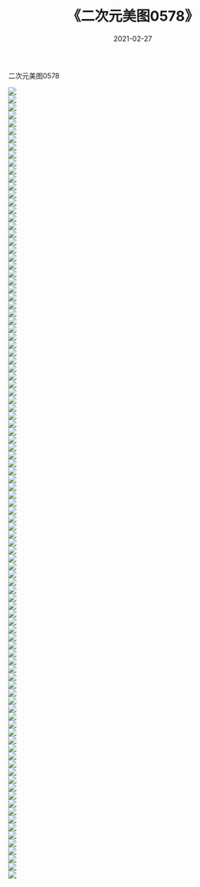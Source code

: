 ﻿---
layout: post
title:  《二次元美图0578》
date:   2021-02-27
img: http://imgx.orgx.ga/二次元/2021/二次元美图0578/000.jpg
categories: [美女, 清纯, 唯美]
---

二次元美图0578

 ![](http://imgx.orgx.ga/二次元/2021/二次元美图0578/001.png) <br>![](http://imgx.orgx.ga/二次元/2021/二次元美图0578/002.png) <br>![](http://imgx.orgx.ga/二次元/2021/二次元美图0578/003.png) <br>![](http://imgx.orgx.ga/二次元/2021/二次元美图0578/004.png) <br>![](http://imgx.orgx.ga/二次元/2021/二次元美图0578/005.png) <br>![](http://imgx.orgx.ga/二次元/2021/二次元美图0578/006.png) <br>![](http://imgx.orgx.ga/二次元/2021/二次元美图0578/007.png) <br>![](http://imgx.orgx.ga/二次元/2021/二次元美图0578/008.png) <br>![](http://imgx.orgx.ga/二次元/2021/二次元美图0578/009.png) <br>![](http://imgx.orgx.ga/二次元/2021/二次元美图0578/010.png) <br>![](http://imgx.orgx.ga/二次元/2021/二次元美图0578/011.png) <br>![](http://imgx.orgx.ga/二次元/2021/二次元美图0578/012.png) <br>![](http://imgx.orgx.ga/二次元/2021/二次元美图0578/013.png) <br>![](http://imgx.orgx.ga/二次元/2021/二次元美图0578/014.png) <br>![](http://imgx.orgx.ga/二次元/2021/二次元美图0578/015.png) <br>![](http://imgx.orgx.ga/二次元/2021/二次元美图0578/016.png) <br>![](http://imgx.orgx.ga/二次元/2021/二次元美图0578/017.png) <br>![](http://imgx.orgx.ga/二次元/2021/二次元美图0578/018.png) <br>![](http://imgx.orgx.ga/二次元/2021/二次元美图0578/019.png) <br>![](http://imgx.orgx.ga/二次元/2021/二次元美图0578/020.png) <br>![](http://imgx.orgx.ga/二次元/2021/二次元美图0578/021.png) <br>![](http://imgx.orgx.ga/二次元/2021/二次元美图0578/022.png) <br>![](http://imgx.orgx.ga/二次元/2021/二次元美图0578/023.png) <br>![](http://imgx.orgx.ga/二次元/2021/二次元美图0578/024.png) <br>![](http://imgx.orgx.ga/二次元/2021/二次元美图0578/025.png) <br>![](http://imgx.orgx.ga/二次元/2021/二次元美图0578/026.png) <br>![](http://imgx.orgx.ga/二次元/2021/二次元美图0578/027.png) <br>![](http://imgx.orgx.ga/二次元/2021/二次元美图0578/028.png) <br>![](http://imgx.orgx.ga/二次元/2021/二次元美图0578/029.png) <br>![](http://imgx.orgx.ga/二次元/2021/二次元美图0578/030.png) <br>![](http://imgx.orgx.ga/二次元/2021/二次元美图0578/031.png) <br>![](http://imgx.orgx.ga/二次元/2021/二次元美图0578/032.png) <br>![](http://imgx.orgx.ga/二次元/2021/二次元美图0578/033.png) <br>![](http://imgx.orgx.ga/二次元/2021/二次元美图0578/034.png) <br>![](http://imgx.orgx.ga/二次元/2021/二次元美图0578/035.png) <br>![](http://imgx.orgx.ga/二次元/2021/二次元美图0578/036.png) <br>![](http://imgx.orgx.ga/二次元/2021/二次元美图0578/037.png) <br>![](http://imgx.orgx.ga/二次元/2021/二次元美图0578/038.png) <br>![](http://imgx.orgx.ga/二次元/2021/二次元美图0578/039.png) <br>![](http://imgx.orgx.ga/二次元/2021/二次元美图0578/040.png) <br>![](http://imgx.orgx.ga/二次元/2021/二次元美图0578/041.png) <br>![](http://imgx.orgx.ga/二次元/2021/二次元美图0578/042.png) <br>![](http://imgx.orgx.ga/二次元/2021/二次元美图0578/043.png) <br>![](http://imgx.orgx.ga/二次元/2021/二次元美图0578/044.png) <br>![](http://imgx.orgx.ga/二次元/2021/二次元美图0578/045.png) <br>![](http://imgx.orgx.ga/二次元/2021/二次元美图0578/046.png) <br>![](http://imgx.orgx.ga/二次元/2021/二次元美图0578/047.png) <br>![](http://imgx.orgx.ga/二次元/2021/二次元美图0578/048.png) <br>![](http://imgx.orgx.ga/二次元/2021/二次元美图0578/049.png) <br>![](http://imgx.orgx.ga/二次元/2021/二次元美图0578/050.png) <br>![](http://imgx.orgx.ga/二次元/2021/二次元美图0578/051.png) <br>![](http://imgx.orgx.ga/二次元/2021/二次元美图0578/052.png) <br>![](http://imgx.orgx.ga/二次元/2021/二次元美图0578/053.png) <br>![](http://imgx.orgx.ga/二次元/2021/二次元美图0578/054.png) <br>![](http://imgx.orgx.ga/二次元/2021/二次元美图0578/055.png) <br>![](http://imgx.orgx.ga/二次元/2021/二次元美图0578/056.png) <br>![](http://imgx.orgx.ga/二次元/2021/二次元美图0578/057.png) <br>![](http://imgx.orgx.ga/二次元/2021/二次元美图0578/058.png) <br>![](http://imgx.orgx.ga/二次元/2021/二次元美图0578/059.png) <br>![](http://imgx.orgx.ga/二次元/2021/二次元美图0578/060.png) <br>![](http://imgx.orgx.ga/二次元/2021/二次元美图0578/061.png) <br>![](http://imgx.orgx.ga/二次元/2021/二次元美图0578/062.png) <br>![](http://imgx.orgx.ga/二次元/2021/二次元美图0578/063.png) <br>![](http://imgx.orgx.ga/二次元/2021/二次元美图0578/064.png) <br>![](http://imgx.orgx.ga/二次元/2021/二次元美图0578/065.png) <br>![](http://imgx.orgx.ga/二次元/2021/二次元美图0578/066.png) <br>![](http://imgx.orgx.ga/二次元/2021/二次元美图0578/067.png) <br>![](http://imgx.orgx.ga/二次元/2021/二次元美图0578/068.png) <br>![](http://imgx.orgx.ga/二次元/2021/二次元美图0578/069.png) <br>![](http://imgx.orgx.ga/二次元/2021/二次元美图0578/070.png) <br>![](http://imgx.orgx.ga/二次元/2021/二次元美图0578/071.png) <br>![](http://imgx.orgx.ga/二次元/2021/二次元美图0578/072.png) <br>![](http://imgx.orgx.ga/二次元/2021/二次元美图0578/073.png) <br>![](http://imgx.orgx.ga/二次元/2021/二次元美图0578/074.png) <br>![](http://imgx.orgx.ga/二次元/2021/二次元美图0578/075.png) <br>![](http://imgx.orgx.ga/二次元/2021/二次元美图0578/076.png) <br>![](http://imgx.orgx.ga/二次元/2021/二次元美图0578/077.png) <br>![](http://imgx.orgx.ga/二次元/2021/二次元美图0578/078.png) <br>![](http://imgx.orgx.ga/二次元/2021/二次元美图0578/079.png) <br>![](http://imgx.orgx.ga/二次元/2021/二次元美图0578/080.png) <br>![](http://imgx.orgx.ga/二次元/2021/二次元美图0578/081.png) <br>![](http://imgx.orgx.ga/二次元/2021/二次元美图0578/082.png) <br>![](http://imgx.orgx.ga/二次元/2021/二次元美图0578/083.png) <br>![](http://imgx.orgx.ga/二次元/2021/二次元美图0578/084.png) <br>![](http://imgx.orgx.ga/二次元/2021/二次元美图0578/085.png) <br>![](http://imgx.orgx.ga/二次元/2021/二次元美图0578/086.png) <br>![](http://imgx.orgx.ga/二次元/2021/二次元美图0578/087.png) <br>![](http://imgx.orgx.ga/二次元/2021/二次元美图0578/088.png) <br>![](http://imgx.orgx.ga/二次元/2021/二次元美图0578/089.png) <br>![](http://imgx.orgx.ga/二次元/2021/二次元美图0578/090.png) <br>![](http://imgx.orgx.ga/二次元/2021/二次元美图0578/091.png) <br>![](http://imgx.orgx.ga/二次元/2021/二次元美图0578/092.png) <br>![](http://imgx.orgx.ga/二次元/2021/二次元美图0578/093.png) <br>![](http://imgx.orgx.ga/二次元/2021/二次元美图0578/094.png) <br>![](http://imgx.orgx.ga/二次元/2021/二次元美图0578/095.png) <br>![](http://imgx.orgx.ga/二次元/2021/二次元美图0578/096.png) <br>![](http://imgx.orgx.ga/二次元/2021/二次元美图0578/097.png) <br>![](http://imgx.orgx.ga/二次元/2021/二次元美图0578/098.png) <br>![](http://imgx.orgx.ga/二次元/2021/二次元美图0578/099.png) <br>![](http://imgx.orgx.ga/二次元/2021/二次元美图0578/100.png) <br>